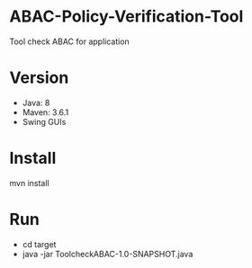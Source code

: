 # ABAC-Policy-Verification-Tool
Tool check ABAC for application

# Version
<ul>
<li>Java: 8</li>
<li>Maven: 3.6.1</li>
<li> Swing GUIs</li>
</ul>

# Install
mvn install

# Run
<ul>
<li>cd target</li>
<li>java -jar ToolcheckABAC-1.0-SNAPSHOT.java</li>
</ul>
